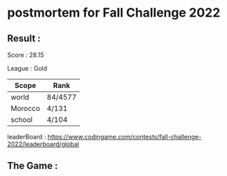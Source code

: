 # postmortem for Fall Challenge 2022

## Result :

Score : 28.15

League : Gold

|  Scope  |  Rank   |
| ------- | ------- |
| world   | 84/4577 |
| Morocco |  4/131  |
| school  |  4/104  |

leaderBoard : https://www.codingame.com/contests/fall-challenge-2022/leaderboard/global

## The Game :
